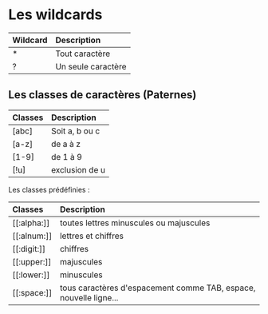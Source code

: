 # Les wildcards

| Wildcard | Description |
|:---|:---|
| * | Tout caractère |
| ? | Un seule caractère |
 
## Les classes de caractères (Paternes)

| Classes | Description |
|:---|:---|
| [abc] | Soit a, b ou c |
| [a-z] | de a à z |
| [1-9] | de 1 à 9 |
| [!u] | exclusion de u |

Les classes prédéfinies :

| Classes | Description |
|:---|:---|
| [[:alpha:]] | toutes lettres minuscules ou majuscules |
| [[:alnum:]] | lettres et chiffres |
| [[:digit:]] | chiffres |
| [[:upper:]] | majuscules |
| [[:lower:]] | minuscules |
| [[:space:]] | tous caractères d'espacement comme TAB, espace, nouvelle ligne... |